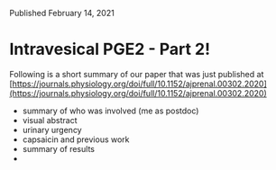 Published February 14, 2021

# Intravesical PGE2 - Part 2! #

Following is a short summary of our paper that was just published at [https://journals.physiology.org/doi/full/10.1152/ajprenal.00302.2020](https://journals.physiology.org/doi/full/10.1152/ajprenal.00302.2020)

- summary of who was involved (me as postdoc)
- visual abstract
- urinary urgency
- capsaicin and previous work
- summary of results
- 
